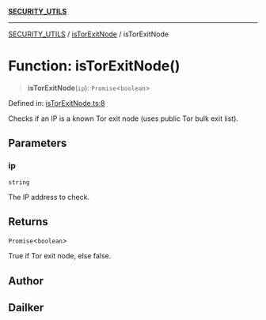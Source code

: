 [**SECURITY_UTILS**](../../README.md)

***

[SECURITY_UTILS](../../README.md) / [isTorExitNode](../README.md) / isTorExitNode

# Function: isTorExitNode()

> **isTorExitNode**(`ip`): `Promise`\<`boolean`\>

Defined in: [isTorExitNode.ts:8](https://github.com/dailker/everyutil-js/blob/b3e269da55b7d96c15eb37e98c5c4f6b94f05f6f/src/security/isTorExitNode.ts#L8)

Checks if an IP is a known Tor exit node (uses public Tor bulk exit list).

## Parameters

### ip

`string`

The IP address to check.

## Returns

`Promise`\<`boolean`\>

True if Tor exit node, else false.

## Author

## Dailker
